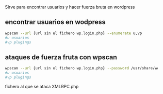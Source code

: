 Sirve para encontrar usuarios y hacer fuerza bruta en wordpress


## encontrar usuarios en wodpress

```sh fold:"wpscan encontrar usuarios"
wpscan --url {url sin el fichero wp.login.php} --enumerate u,vp
#u usuarios
#vp plugings
```


## ataques de fuerza fruta con wpscan

```sh fold:"wpscan encontrar usuarios"
wpscan --url {url sin el fichero wp.login.php} --password /usr/share/wordlists/rockyou.txt --usernames {usuarioEncontradoAnteriormente}
#u usuarios
#vp plugings
```


fichero al que se ataca XMLRPC.php